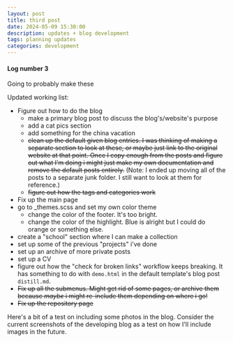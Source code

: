 ```yaml
---
layout: post
title: third post
date: 2024-05-09 15:30:00
description: updates + blog development
tags: planning updates
categories: development
---
```


#### Log number 3
Going to probably make these 


Updated working list:
- Figure out how to do the blog
  - make a primary blog post to discuss the blog's/website's purpose
  - add a cat pics section
  - add something for the china vacation
  - ~~clean up the default given blog entries. I was thinking of making a separate section to look at these, or maybe just link to the original website at that point. Once I copy enough from the posts and figure out what I'm doing i might just make my own documentation and remove the default posts entirely.~~ (Note: I ended up moving all of the posts to a separate junk folder. I still want to look at them for reference.)
  - ~~figure out how the tags and categories work~~
- Fix up the main page
- go to _themes.scss and set my own color theme
  - change the color of the footer. It's too bright.
  - change the color of the highlight. Blue is alright but I could do orange or something else.
- create a "school" section where I can make a collection
- set up some of the previous "projects" i've done
- set up an archive of more private posts
- set up a CV
- figure out how the "check for broken links" workflow keeps breaking. It has something to do with `demo.html` in the default template's blog post `distill.md`.
- ~~Fix up all the submenus. Might get rid of some pages, or archive them because *maybe* i might re-include them depending on where i go!~~
- ~~Fix up the repository page~~

Here's a bit of a test on including some photos in the blog. Consider the current screenshots of the developing blog as a test on how I'll include images in the future.
